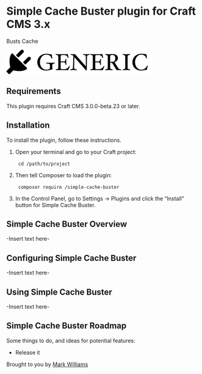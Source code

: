 # Simple Cache Buster plugin for Craft CMS 3.x

Busts Cache

![Screenshot](resources/img/plugin-logo.png)

## Requirements

This plugin requires Craft CMS 3.0.0-beta.23 or later.

## Installation

To install the plugin, follow these instructions.

1. Open your terminal and go to your Craft project:

        cd /path/to/project

2. Then tell Composer to load the plugin:

        composer require /simple-cache-buster

3. In the Control Panel, go to Settings → Plugins and click the “Install” button for Simple Cache Buster.

## Simple Cache Buster Overview

-Insert text here-

## Configuring Simple Cache Buster

-Insert text here-

## Using Simple Cache Buster

-Insert text here-

## Simple Cache Buster Roadmap

Some things to do, and ideas for potential features:

* Release it

Brought to you by [Mark Williams](mark@simple.com.au)
